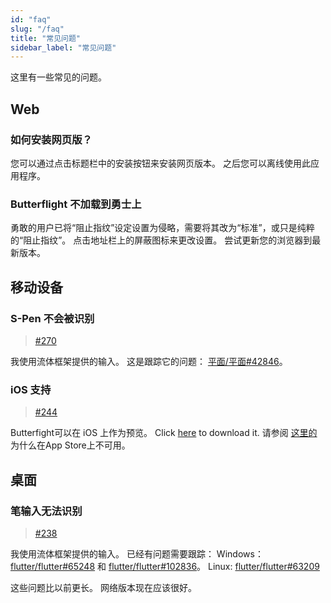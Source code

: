 ```yaml
---
id: "faq"
slug: "/faq"
title: "常见问题"
sidebar_label: "常见问题"
---
```


这里有一些常见的问题。

## Web

### 如何安装网页版？

您可以通过点击标题栏中的安装按钮来安装网页版本。 之后您可以离线使用此应用程序。

### Butterflight 不加载到勇士上

勇敢的用户已将“阻止指纹”设定设置为侵略，需要将其改为“标准”，或只是纯粹的“阻止指纹”。 点击地址栏上的屏蔽图标来更改设置。 尝试更新您的浏览器到最新版本。

## 移动设备

### S-Pen 不会被识别

> [#270](https://github.com/LinwoodDev/Butterfly/issues/270)

我使用流体框架提供的输入。 这是跟踪它的问题： [平面/平面#42846](https://github.com/flutter/flutter/issues/42846)。

### iOS 支持

> [#244](https://github.com/LinwoodDev/Butterfly/issues/244)

Butterfight可以在 iOS 上作为预览。 Click [here](https://butterfly.linwood.dev/downloads/ios) to download it. 请参阅 [这里的](https://github.com/LinwoodDev/Butterfly/issues/244#issuecomment-1935460878) 为什么在App Store上不可用。

## 桌面

### 笔输入无法识别

> [#238](https://github.com/LinwoodDev/Butterfly/issues/238)

我使用流体框架提供的输入。 已经有问题需要跟踪： Windows： [flutter/flutter#65248](https://github.com/flutter/flutter/issues/65248) 和 [flutter/flutter#102836](https://github.com/flutter/flutter/issues/102836)。 Linux: [flutter/flutter#63209](https://github.com/flutter/flutter/issues/63209)

这些问题比以前更长。 网络版本现在应该很好。
